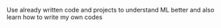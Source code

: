 Use already written code and projects to understand ML better and also learn how to write my own codes
